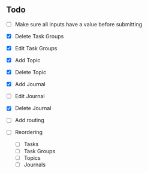 ## Todo

- [ ] Make sure all inputs have a value before submitting
- [x] Delete Task Groups
- [x] Edit Task Groups
- [x] Add Topic
- [x] Delete Topic
- [x] Add Journal
- [ ] Edit Journal
- [x] Delete Journal
- [ ] Add routing

- [ ] Reordering
  - [ ] Tasks
  - [ ] Task Groups
  - [ ] Topics
  - [ ] Journals
